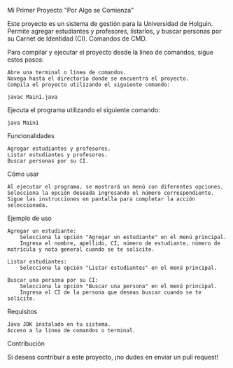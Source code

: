 Mi Primer Proyecto "Por Algo se Comienza"

Este proyecto es un sistema de gestión para la Universidad de Holguin. Permite agregar estudiantes y profesores, listarlos, y buscar personas por su Carnet de Identidad (CI).
Comandos de CMD.
  
Para compilar y ejecutar el proyecto desde la línea de comandos, sigue estos pasos:

    Abre una terminal o línea de comandos.
    Navega hasta el directorio donde se encuentra el proyecto.
    Compila el proyecto utilizando el siguiente comando:

    javac Main1.java
 
Ejecuta el programa utilizando el siguiente comando:

    java Main1

Funcionalidades

    Agregar estudiantes y profesores.
    Listar estudiantes y profesores.
    Buscar personas por su CI.

Cómo usar

    Al ejecutar el programa, se mostrará un menú con diferentes opciones.
    Selecciona la opción deseada ingresando el número correspondiente.
    Sigue las instrucciones en pantalla para completar la acción seleccionada.

Ejemplo de uso

    Agregar un estudiante:
        Selecciona la opción "Agregar un estudiante" en el menú principal.
        Ingresa el nombre, apellido, CI, número de estudiante, número de matrícula y nota general cuando se te solicite.

    Listar estudiantes:
        Selecciona la opción "Listar estudiantes" en el menú principal.

    Buscar una persona por su CI:
        Selecciona la opción "Buscar una persona" en el menú principal.
        Ingresa el CI de la persona que deseas buscar cuando se te solicite.

Requisitos

    Java JDK instalado en tu sistema.
    Acceso a la línea de comandos o terminal.

Contribución

Si deseas contribuir a este proyecto, ¡no dudes en enviar un pull request!
